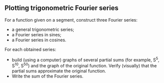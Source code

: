 ## Plotting trigonometric Fourier series ##

For a function given on a segment, construct three Fourier series: 
* a general trigonometric series; 
* a Fourier series in sines;
* a Fourier series in cosines.

For each obtained series: 
* build (using a computer) graphs of several partial sums (for example, S<sup>5</sup>, S<sup>10</sup>, S<sup>50</sup>) and the graph of the original function. Verify (visually) that the partial sums approximate the original function. 
* Write the sum of the Fourier series.
